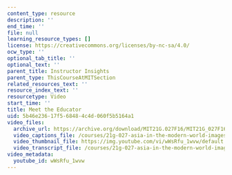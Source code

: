 ```yaml
---
content_type: resource
description: ''
end_time: ''
file: null
learning_resource_types: []
license: https://creativecommons.org/licenses/by-nc-sa/4.0/
ocw_type: ''
optional_tab_title: ''
optional_text: ''
parent_title: Instructor Insights
parent_type: ThisCourseAtMITSection
related_resources_text: ''
resource_index_text: ''
resourcetype: Video
start_time: ''
title: Meet the Educator
uid: 5b46e236-17f5-6848-4c4d-060f5b5164a1
video_files:
  archive_url: https://archive.org/download/MIT21G.027F16/MIT21G_027F16_educator_01_300k.mp4
  video_captions_file: /courses/21g-027-asia-in-the-modern-world-images-representations-fall-2016/62c0d76fc612578a850283fc7d05b85b_1801224.vtt
  video_thumbnail_file: https://img.youtube.com/vi/wWsRfu_1wvw/default.jpg
  video_transcript_file: /courses/21g-027-asia-in-the-modern-world-images-representations-fall-2016/47cd7ef8058cb79b1699bf690636e7a9_1801224.pdf
video_metadata:
  youtube_id: wWsRfu_1wvw
---
```

